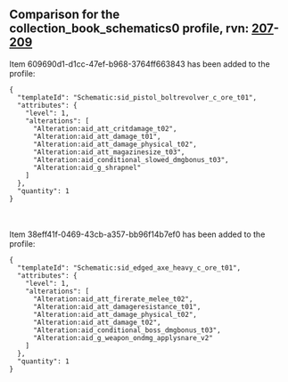 ## Comparison for the collection_book_schematics0 profile, rvn: [207](https://github.com/PRO100KatYT/FortniteProfileRevisions/tree/main/profiles/collection_book_schematics0/207%20collection_book_schematics0.json)-[209](https://github.com/PRO100KatYT/FortniteProfileRevisions/tree/main/profiles/collection_book_schematics0/209%20collection_book_schematics0.json)

Item 609690d1-d1cc-47ef-b968-3764ff663843 has been added to the profile:

```
{
  "templateId": "Schematic:sid_pistol_boltrevolver_c_ore_t01",
  "attributes": {
    "level": 1,
    "alterations": [
      "Alteration:aid_att_critdamage_t02",
      "Alteration:aid_att_damage_t01",
      "Alteration:aid_att_damage_physical_t02",
      "Alteration:aid_att_magazinesize_t03",
      "Alteration:aid_conditional_slowed_dmgbonus_t03",
      "Alteration:aid_g_shrapnel"
    ]
  },
  "quantity": 1
}
```

<br><br>
Item 38eff41f-0469-43cb-a357-bb96f14b7ef0 has been added to the profile:

```
{
  "templateId": "Schematic:sid_edged_axe_heavy_c_ore_t01",
  "attributes": {
    "level": 1,
    "alterations": [
      "Alteration:aid_att_firerate_melee_t02",
      "Alteration:aid_att_damageresistance_t01",
      "Alteration:aid_att_damage_physical_t02",
      "Alteration:aid_att_damage_t02",
      "Alteration:aid_conditional_boss_dmgbonus_t03",
      "Alteration:aid_g_weapon_ondmg_applysnare_v2"
    ]
  },
  "quantity": 1
}
```

<br><br>
